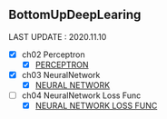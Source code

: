 ## BottomUpDeepLearing

LAST UPDATE : 2020.11.10

- [x] ch02 Perceptron
    - [x] [PERCEPTRON](https://github.com/liw5589/BottomUpDeepLearing/tree/master/ch%2002%20%ED%8D%BC%EC%85%89%ED%8A%B8%EB%A1%A0)
- [x] ch03 NeuralNetwork
    - [x] [NEURAL NETWORK](https://github.com/liw5589/BottomUpDeepLearing/tree/master/ch%2003%20%EC%8B%A0%EA%B2%BD%EB%A7%9D)
- [ ] ch04 NeuralNetwork Loss Func
    - [x] [NEURAL NETWORK LOSS FUNC](https://github.com/liw5589/BottomUpDeepLearing/tree/master/ch%2004%20%EC%8B%A0%EA%B2%BD%EB%A7%9D%20%ED%95%99%EC%8A%B5)
